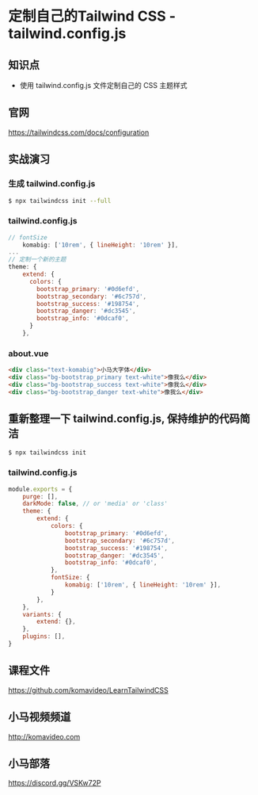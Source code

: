 定制自己的Tailwind CSS - tailwind.config.js
==========================================

## 知识点

* 使用 tailwind.config.js 文件定制自己的 CSS 主题样式

## 官网

https://tailwindcss.com/docs/configuration

## 实战演习

### 生成 tailwind.config.js

```bash
$ npx tailwindcss init --full
```

### tailwind.config.js

```javascript
// fontSize
    komabig: ['10rem', { lineHeight: '10rem' }],
...
// 定制一个新的主题
theme: {
    extend: {
      colors: {
        bootstrap_primary: '#0d6efd',
        bootstrap_secondary: '#6c757d',
        bootstrap_success: '#198754',
        bootstrap_danger: '#dc3545',
        bootstrap_info: '#0dcaf0',
      }
    },

```

### about.vue

```html
<div class="text-komabig">小马大字体</div>
<div class="bg-bootstrap_primary text-white">像我么</div>
<div class="bg-bootstrap_success text-white">像我么</div>
<div class="bg-bootstrap_danger text-white">像我么</div>
```

## 重新整理一下 tailwind.config.js, 保持维护的代码简洁

```bash
$ npx tailwindcss init
```

### tailwind.config.js

```javascript
module.exports = {
    purge: [],
    darkMode: false, // or 'media' or 'class'
    theme: {
        extend: {
            colors: {
                bootstrap_primary: '#0d6efd',
                bootstrap_secondary: '#6c757d',
                bootstrap_success: '#198754',
                bootstrap_danger: '#dc3545',
                bootstrap_info: '#0dcaf0',
            },
            fontSize: {
                komabig: ['10rem', { lineHeight: '10rem' }],
            }
        },
    },
    variants: {
        extend: {},
    },
    plugins: [],
}
```

## 课程文件

https://github.com/komavideo/LearnTailwindCSS

## 小马视频频道

http://komavideo.com

## 小马部落

https://discord.gg/VSKw72P